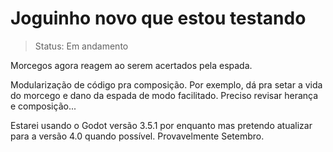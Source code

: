 # Joguinho novo que estou testando

> Status: Em andamento

Morcegos agora reagem ao serem acertados pela espada.

Modularização de código pra composição. Por exemplo, dá pra setar a vida do morcego e dano da espada de modo facilitado.
Preciso revisar herança e composição...

Estarei usando o Godot versão 3.5.1 por enquanto mas pretendo atualizar para a versão 4.0 quando possível. Provavelmente Setembro.